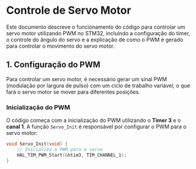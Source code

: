 # Controle de Servo Motor

Este documento descreve o funcionamento do código para controlar um servo motor utilizando PWM no STM32, incluindo a configuração do timer, o controle do ângulo do servo e a explicação de como o PWM é gerado para controlar o movimento do servo motor.

## 1. Configuração do PWM

Para controlar um servo motor, é necessário gerar um sinal PWM (modulação por largura de pulso) com um ciclo de trabalho variável, o que fará o servo motor se mover para diferentes posições.

### **Inicialização do PWM**

O código começa com a inicialização do PWM utilizando o **Timer 3** e o **canal 1**. A função `Servo_Init` é responsável por configurar o PWM para o servo motor:

```c
void Servo_Init(void) {
    // Inicializa o PWM para o servo
    HAL_TIM_PWM_Start(&htim3, TIM_CHANNEL_1);
}
